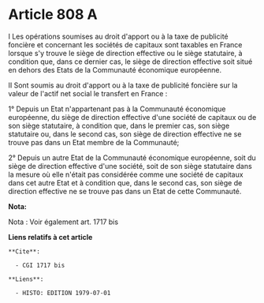 # Article 808 A

I  Les opérations soumises au droit d'apport ou à la taxe de publicité foncière et concernant les sociétés de capitaux sont
taxables en France lorsque s'y trouve le siège de direction effective ou le siège statutaire, à condition que, dans ce
dernier cas, le siège de direction effective soit situé en dehors des Etats de la Communauté économique européenne.

II  Sont soumis au droit d'apport ou à la taxe de publicité foncière sur la valeur de l'actif net social le transfert en
France :

1° Depuis un Etat n'appartenant pas à la Communauté économique européenne, du siège de direction effective d'une société de
capitaux ou de son siège statutaire, à condition que, dans le premier cas, son siège statutaire ou, dans le second cas, son
siège de direction effective ne se trouve pas dans un Etat membre de la Communauté;

2° Depuis un autre Etat de la Communauté économique européenne, soit du siège de direction effective d'une société, soit de
son siège statutaire dans la mesure où elle n'était pas considérée comme une société de capitaux dans cet autre Etat et à
condition que, dans le second cas, son siège de direction effective ne se trouve pas dans un Etat de cette Communauté.

**Nota:**

Nota : Voir également art. 1717 bis

**Liens relatifs à cet article**

	**Cite**:

	  - CGI 1717 bis

	**Liens**:

	  - HISTO: EDITION 1979-07-01
